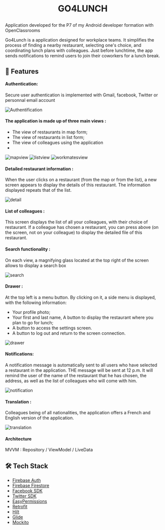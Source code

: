 
# <p align="center">GO4LUNCH</p>

Application developed for the P7 of my Android developer formation with OpenClassrooms
  
Go4Lunch is a application designed for workplace teams. It simplifies the process of finding a nearby restaurant, selecting one's choice, and coordinating lunch plans with colleagues. Just before lunchtime, the app sends notifications to remind users to join their coworkers for a lunch break.
    
## 🧐 Features    
#### Authentication: 
Secure user authentication is implemented with Gmail, facebook, Twitter or personnal email account

![Authentification](https://github.com/LaurentVrevin/Go4lunch/assets/94620399/ab3e299f-2304-4d8e-9ccf-a772e63ebc65)

#### The application is made up of three main views : 
- The view of restaurants in map form;
- The view of restaurants in list form;
- The view of colleagues using the application
- 
 ![mapview](https://github.com/LaurentVrevin/Go4lunch/assets/94620399/9f667788-98fd-4807-b787-bcb0e5b855c9)
 ![listview](https://github.com/LaurentVrevin/Go4lunch/assets/94620399/39cc4745-1ed0-4399-848e-0443276a01ca)
 ![workmatesview](https://github.com/LaurentVrevin/Go4lunch/assets/94620399/195a18ed-38a3-4e7b-b115-930bd1370a1e)


#### Detailed restaurant information :
When the user clicks on a restaurant (from the map or from the
list), a new screen appears to display the details of this restaurant. The
information displayed repeats that of the list.

![detail](https://github.com/LaurentVrevin/Go4lunch/assets/94620399/28a19872-714b-46f5-93fe-ad513f41c171)

#### List of colleagues :
This screen displays the list of all your colleagues, with their choice of
restaurant. If a colleague has chosen a restaurant, you can press
above (on the screen, not on your colleague) to display the detailed file
of this restaurant.

#### Search functionality :
On each view, a magnifying glass located at the top right of the screen allows
to display a search box

![search](https://github.com/LaurentVrevin/Go4lunch/assets/94620399/44ff79e4-d87c-48f8-9ef0-1bcb2ba7d75b)

#### Drawer :
At the top left is a menu button. By clicking on it, a
side menu is displayed, with the following information:
- Your profile photo;
- Your first and last name, A button to display the
restaurant where you plan to go for lunch;
- A button to access the settings screen.
- A button to log out and return to the screen
connection.

![drawer](https://github.com/LaurentVrevin/Go4lunch/assets/94620399/1f8c71b8-69f0-4f48-91d6-3a20f2ddb427)

#### Notifications:
A notification message is automatically sent to all
users who have selected a restaurant in the application. THE
message will be sent at 12 p.m. It will remind the user of the name of the restaurant
that he has chosen, the address, as well as the list of colleagues who will come with him.

![notification](https://github.com/LaurentVrevin/Go4lunch/assets/94620399/d5350ced-24bf-4873-b44e-ec4b47b57bb5)

#### Translation :
Colleagues being of all nationalities, the application
offers a French and English version of the application.

![translation](https://github.com/LaurentVrevin/Go4lunch/assets/94620399/d0de68e3-87e7-47f6-97d7-1a19e0cecb8e)

#### Architecture    
MVVM : Repository / ViewModel / LiveData 

## 🛠️ Tech Stack
- [Firebase Auth](https://firebase.google.com/docs/auth)
- [Firebase Firestore](https://firebase.google.com/docs/firestore)
- [Facebook SDK](https://developers.facebook.com/docs/facebook-login/android)
- [Twitter SDK](https://developer.twitter.com/en/docs/authentication/guides/log-in-with-twitter)
- [EasyPermissions](https://github.com/googlesamples/easypermissions)
- [Retrofit](https://square.github.io/retrofit/)
- [Hilt](https://developer.android.com/training/dependency-injection/hilt-android?hl=fr)
- [Glide](https://bumptech.github.io/glide/)
- [Mockito](https://site.mockito.org/)

    
        

        
